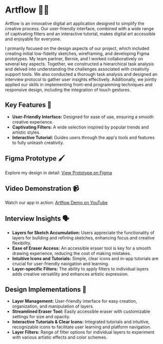 # Artflow 🎨🌟
Artflow is an innovative digital art application designed to simplify the creative process. Our user-friendly interface, combined with a wide range of captivating filters and an interactive tutorial, makes digital art accessible and enjoyable for everyone. 

I primarily focused on the design aspects of our project, which included creating initial low-fidelity sketches, wireframing, and developing Figma prototypes. My team partner, Bernie, and I worked collaboratively on several key aspects. Together, we constructed a hierarchical task analysis and delved into understanding the challenges associated with creativity support tools. We also conducted a thorough task analysis and designed an interview protocol to gather user insights effectively. Additionally, we jointly applied our skills in implementing front-end programming techniques and responsive design, including the integration of touch gestures.

## Key Features 🔑
- **User-Friendly Interface:** Designed for ease of use, ensuring a smooth creative experience.
- **Captivating Filters:** A wide selection inspired by popular trends and artistic styles.
- **Interactive Tutorial:** Guides users through the app's tools and features to fully unleash creativity.

## Figma Prototype 🖌️
Explore my design in detail: [View Prototype on Figma](https://www.figma.com/file/GV5nMYUnRwXQbvDIdt8mQn/Project-4-prototype?type=design&node-id=0-1&mode=design)

## Video Demonstration 📹
Watch our app in action: [Artflow Demo on YouTube](https://www.youtube.com/watch?v=8mE2SHKVuQA)

## Interview Insights 🗣️

- **Layers for Sketch Accumulation:** Users appreciate the functionality of layers for building and refining sketches, enhancing focus and creative flexibility.
- **Ease of Eraser Access:** An accessible eraser tool is key for a smooth drawing experience, reducing the cost of making mistakes.
- **Intuitive Icons and Tutorials:** Simple, clear icons and in-app tutorials are crucial for user-friendly navigation and learning.
- **Layer-specific Filters:** The ability to apply filters to individual layers adds creative versatility and enhances artistic expression.

## Design Implementations 🎨

- **Layer Management:** User-friendly interface for easy creation, organization, and manipulation of layers.
- **Streamlined Eraser Tool:** Easily accessible eraser with customizable settings for size and opacity.
- **Interactive Tutorials & Clear Icons:** Integrated tutorials and intuitive, recognizable icons to facilitate user learning and platform navigation.
- **Layer Filters:** Range of filter options for individual layers to experiment with various artistic effects and color schemes.


